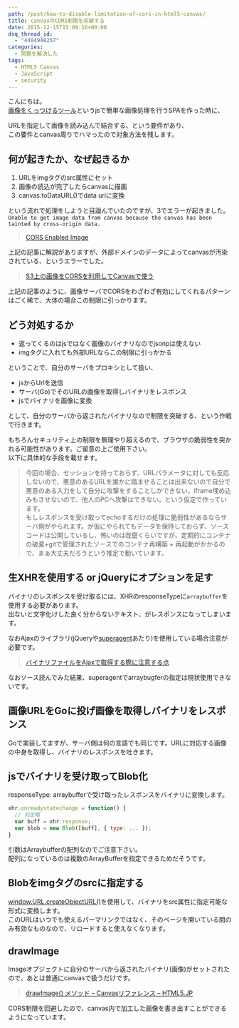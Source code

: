 ```yaml
---
path: /post/how-to-disable-limitation-of-cors-in-html5-canvas/
title: canvasのCORS制限を突破する
date: 2015-12-15T15:09:16+00:00
dsq_thread_id:
  - "4404948257"
categories:
  - 問題を解決した
tags:
  - HTML5 Canvas
  - JavaScript
  - security
---
```

こんにちは。  
[画像をくっつけるツール](http://img-concater.herokuapp.com)というjsで簡単な画像処理を行うSPAを作った時に、

URLを指定して画像を読み込んで結合する、という要件があり、  
この要件とcanvas周りでハマったので対象方法を残します。

<!--more-->

何が起きたか、なぜ起きるか
----------------------------------------

  1. URLをimgタグのsrc属性にセット
  2. 画像の読込が完了したらcanvasに描画
  3. canvas.toDataURL()でdata uriに変換

という流れで処理をしようと目論んでいたのですが、3でエラーが起きました。  
`Unable to get image data from canvas because the canvas has been tainted by
cross-origin data.`

> [CORS Enabled Image](https://developer.mozilla.org/ja/docs/Web/HTML/CORS_enabled_image)

上記の記事に解説がありますが、外部ドメインのデータによってcanvasが汚染されている、というエラーでした。

> [S3上の画像をCORSを利用してCanvasで使う](http://tech-sketch.jp/2013/05/s3corscanvas.html)

上記の記事のように、画像サーバでCORSをわざわざ有効にしてくれるパターンはごく稀で、大体の場合この制限に引っかります。

どう対処するか
----------------------------------------

  * 返ってくるのはjsではなく画像のバイナリなのでjsonpは使えない
  * imgタグに入れても外部URLならこの制限に引っかかる

ということで、自分のサーバをプロキシとして扱い、

  * jsからUrlを送信 
  * サーバ(Go)でそのURLの画像を取得しバイナリをレスポンス 
  * jsでバイナリを画像に変換 

として、自分のサーバから返されたバイナリなので制限を突破する、という作戦で行きます。

もちろんセキュリティ上の制限を無理やり超えるので、ブラウザの脆弱性を突かれる可能性があります。ご留意の上ご使用下さい。  
以下に具体的な手段を載せます。

> 今回の場合、セッションを持っておらず、URLパラメータに対しても反応しないので、悪意のあるURLを誰かに踏ませることは出来ないので自分で悪意のある入力をして自分に攻撃をすることしかできない。iframe埋め込みもさせないので、他人のPCへ攻撃はできない。という仮定で作っています。  
> もしレスポンスを受け取ってechoするだけの処理に脆弱性があるならサーバ側がやられます。が仮にやられてもデータを保持しておらず、ソースコードは公開しているし、怖いのは改竄くらいですが、定期的にコンテナの破棄+gitで管理されたソースでのコンテナ再構築 + 再起動がかかるので、まぁ大丈夫だろうという推定で動いています。

## 生XHRを使用する or jQueryにオプションを足す

バイナリのレスポンスを受け取るには、XHRのresponseTypeに`arraybuffer`を使用する必要があります。  
出ないと文字化けした良く分からないテキスト、がレスポンスになってしまいます。

なおAjaxのライブラリ(jQueryや[superagent](https://github.com/visionmedia/superagent)あたり)を使用している場合注意が必要です。

> [バイナリファイルをAjaxで取得する際に注意する点](http://qiita.com/tom_konda/items/484955b8332e0305ebc4)

なおソース読んでみた結果、superagentでarraybugferの指定は現状使用できないです。

画像URLをGoに投げ画像を取得しバイナリをレスポンス
----------------------------------------

Goで実装してますが、サーバ側は何の言語でも同じです。URLに対応する画像の中身を取得し、バイナリのレスポンスを吐きます。

jsでバイナリを受け取ってBlob化
----------------------------------------

responseType: arraybufferで受け取ったレスポンスをバイナリに変換します。

```javascript
xhr.onreadystatechange = function() {
  // 判定略
  var buff = xhr.response;
  var blob = new Blob([buff], { type: ... });
}
```

引数はArraybufferの配列なのでご注意下さい。  
配列になっているのは複数のArrayBufferを指定できるためだそうです。

Blobをimgタグのsrcに指定する
----------------------------------------

[window.URL.createObjectURL()](https://developer.mozilla.org/ja/docs/Web/API/URL/createObjectURL)を使用して、バイナリをsrc属性に指定可能な形式に変換します。  
このURLはいつでも使えるパーマリンクではなく、そのページを開いている間のみ有効なものなので、リロードすると使えなくなります。

drawImage
----------------------------------------

Imageオブジェクトに自分のサーバから返されたバイナリ(画像)がセットされたので、あとは普通にcanvasで扱うだけです。

> [drawImage() メソッド – Canvasリファレンス – HTML5.JP](http://www.html5.jp/canvas/ref/method/drawImage.html)

CORS制限を回避したので、canvas内で加工した画像を書き出すことができるようになっています。

<div style="font-size:0px;height:0px;line-height:0px;margin:0;padding:0;clear:both">
</div>